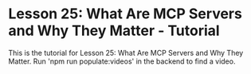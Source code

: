 # Lesson 25: What Are MCP Servers and Why They Matter - Tutorial

This is the tutorial for Lesson 25: What Are MCP Servers and Why They Matter. Run 'npm run populate:videos' in the backend to find a video.